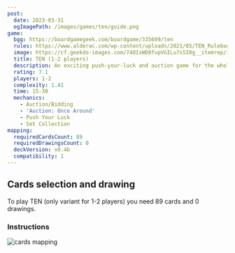 ```yaml
---
post:
  date: 2023-03-31
  ogImagePath: /images/games/ten/guide.png
game:
  bgg: https://boardgamegeek.com/boardgame/335609/ten
  rules: https://www.alderac.com/wp-content/uploads/2021/05/TEN_Rulebook-lowrez.pdf
  image: https://cf.geekdo-images.com/74OIxWD8fvpVGILu7s5I0g__itemrep/img/RkxPQBKJF6Go467qxvYYmCZCEkQ=/fit-in/246x300/filters:strip_icc()/pic6109559.png
  title: TEN (1-2 players)
  description: An exciting push-your-luck and auction game for the whole family! 
  rating: 7.1
  players: 1-2
  complexity: 1.41
  time: 15-30
  mechanics:
    - Auction/Bidding
    - 'Auction: Once Around'
    - Push Your Luck
    - Set Collection 
mapping:
  requiredCardsCount: 89
  requiredDrawingsCount: 0
  deckVersion: v0.4b
  compatibility: 1
---
```


## Cards selection and drawing

To play TEN  (only variant for 1-2 players) you need 89 cards and 0 drawings.

### Instructions

![cards mapping](/images/games/ten/guide.png)
